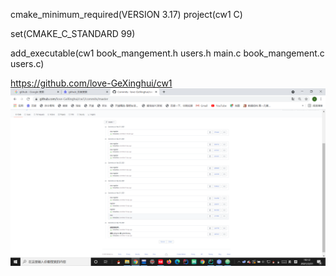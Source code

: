 cmake_minimum_required(VERSION 3.17)
project(cw1 C)

set(CMAKE_C_STANDARD 99)

add_executable(cw1 book_mangement.h users.h main.c book_mangement.c users.c)

https://github.com/love-GeXinghui/cw1
![image](https://github.com/love-GeXinghui/cw1/blob/master/%E5%B1%8F%E5%B9%95%E6%88%AA%E5%9B%BE(15).png)
